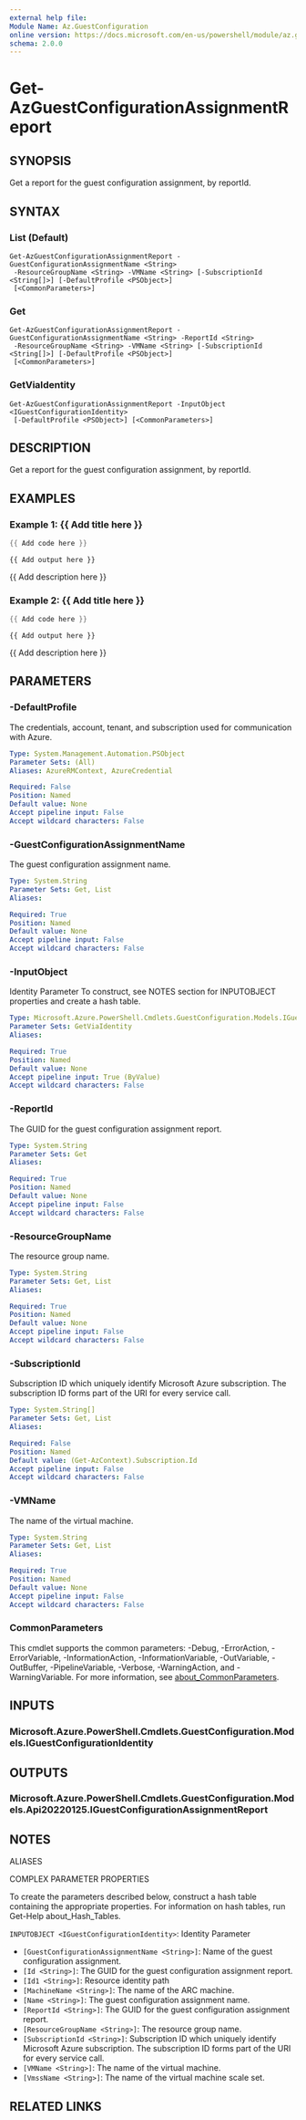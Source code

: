 ```yaml
---
external help file:
Module Name: Az.GuestConfiguration
online version: https://docs.microsoft.com/en-us/powershell/module/az.guestconfiguration/get-azguestconfigurationassignmentreport
schema: 2.0.0
---
```


# Get-AzGuestConfigurationAssignmentReport

## SYNOPSIS
Get a report for the guest configuration assignment, by reportId.

## SYNTAX

### List (Default)
```
Get-AzGuestConfigurationAssignmentReport -GuestConfigurationAssignmentName <String>
 -ResourceGroupName <String> -VMName <String> [-SubscriptionId <String[]>] [-DefaultProfile <PSObject>]
 [<CommonParameters>]
```

### Get
```
Get-AzGuestConfigurationAssignmentReport -GuestConfigurationAssignmentName <String> -ReportId <String>
 -ResourceGroupName <String> -VMName <String> [-SubscriptionId <String[]>] [-DefaultProfile <PSObject>]
 [<CommonParameters>]
```

### GetViaIdentity
```
Get-AzGuestConfigurationAssignmentReport -InputObject <IGuestConfigurationIdentity>
 [-DefaultProfile <PSObject>] [<CommonParameters>]
```

## DESCRIPTION
Get a report for the guest configuration assignment, by reportId.

## EXAMPLES

### Example 1: {{ Add title here }}
```powershell
{{ Add code here }}
```

```output
{{ Add output here }}
```

{{ Add description here }}

### Example 2: {{ Add title here }}
```powershell
{{ Add code here }}
```

```output
{{ Add output here }}
```

{{ Add description here }}

## PARAMETERS

### -DefaultProfile
The credentials, account, tenant, and subscription used for communication with Azure.

```yaml
Type: System.Management.Automation.PSObject
Parameter Sets: (All)
Aliases: AzureRMContext, AzureCredential

Required: False
Position: Named
Default value: None
Accept pipeline input: False
Accept wildcard characters: False
```

### -GuestConfigurationAssignmentName
The guest configuration assignment name.

```yaml
Type: System.String
Parameter Sets: Get, List
Aliases:

Required: True
Position: Named
Default value: None
Accept pipeline input: False
Accept wildcard characters: False
```

### -InputObject
Identity Parameter
To construct, see NOTES section for INPUTOBJECT properties and create a hash table.

```yaml
Type: Microsoft.Azure.PowerShell.Cmdlets.GuestConfiguration.Models.IGuestConfigurationIdentity
Parameter Sets: GetViaIdentity
Aliases:

Required: True
Position: Named
Default value: None
Accept pipeline input: True (ByValue)
Accept wildcard characters: False
```

### -ReportId
The GUID for the guest configuration assignment report.

```yaml
Type: System.String
Parameter Sets: Get
Aliases:

Required: True
Position: Named
Default value: None
Accept pipeline input: False
Accept wildcard characters: False
```

### -ResourceGroupName
The resource group name.

```yaml
Type: System.String
Parameter Sets: Get, List
Aliases:

Required: True
Position: Named
Default value: None
Accept pipeline input: False
Accept wildcard characters: False
```

### -SubscriptionId
Subscription ID which uniquely identify Microsoft Azure subscription.
The subscription ID forms part of the URI for every service call.

```yaml
Type: System.String[]
Parameter Sets: Get, List
Aliases:

Required: False
Position: Named
Default value: (Get-AzContext).Subscription.Id
Accept pipeline input: False
Accept wildcard characters: False
```

### -VMName
The name of the virtual machine.

```yaml
Type: System.String
Parameter Sets: Get, List
Aliases:

Required: True
Position: Named
Default value: None
Accept pipeline input: False
Accept wildcard characters: False
```

### CommonParameters
This cmdlet supports the common parameters: -Debug, -ErrorAction, -ErrorVariable, -InformationAction, -InformationVariable, -OutVariable, -OutBuffer, -PipelineVariable, -Verbose, -WarningAction, and -WarningVariable. For more information, see [about_CommonParameters](http://go.microsoft.com/fwlink/?LinkID=113216).

## INPUTS

### Microsoft.Azure.PowerShell.Cmdlets.GuestConfiguration.Models.IGuestConfigurationIdentity

## OUTPUTS

### Microsoft.Azure.PowerShell.Cmdlets.GuestConfiguration.Models.Api20220125.IGuestConfigurationAssignmentReport

## NOTES

ALIASES

COMPLEX PARAMETER PROPERTIES

To create the parameters described below, construct a hash table containing the appropriate properties. For information on hash tables, run Get-Help about_Hash_Tables.


`INPUTOBJECT <IGuestConfigurationIdentity>`: Identity Parameter
  - `[GuestConfigurationAssignmentName <String>]`: Name of the guest configuration assignment.
  - `[Id <String>]`: The GUID for the guest configuration assignment report.
  - `[Id1 <String>]`: Resource identity path
  - `[MachineName <String>]`: The name of the ARC machine.
  - `[Name <String>]`: The guest configuration assignment name.
  - `[ReportId <String>]`: The GUID for the guest configuration assignment report.
  - `[ResourceGroupName <String>]`: The resource group name.
  - `[SubscriptionId <String>]`: Subscription ID which uniquely identify Microsoft Azure subscription. The subscription ID forms part of the URI for every service call.
  - `[VMName <String>]`: The name of the virtual machine.
  - `[VmssName <String>]`: The name of the virtual machine scale set.

## RELATED LINKS

